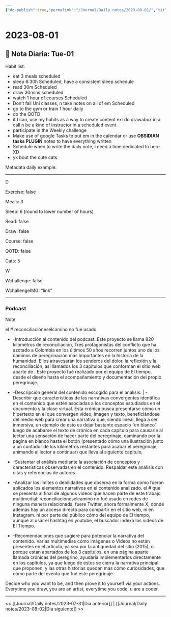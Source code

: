 ```yaml
---
{"dg-publish":true,"permalink":"/Journal/Daily notes/2023-08-01/","title":"2023-08-01","tags":["Daily"],"created":"2023-08-01T13:51:16.478-05:00","updated":"2023-09-08T19:36:27.051-05:00"}
---
```



# 2023-08-01

## 📅 Nota Diaria: Tue-01

Habit list:

- eat 3 meals scheduled
- sleep 6:30h Scheduled, have a consistent sleep schedule
- read 30m Scheduled 
- draw 30mins scheduled 
- watch 1 hour of courses Scheduled
- Don’t fail Uni classes, n take notes on all of em Scheduled 
- go to the gym or train 1 hour daily 
- do the QOTD
- if I can, use my habits as a way to create content ex: do drawabox in a call n be a kind of instructor in a scheduled event 
- participate in the Weekly challenge 
- Make use of google Tasks to put em in the calendar or use **OBSIDIAN tasks PLUGIN** notes to have everything written
- Schedule when to write the daily note, i need a time dedicated to here XD
- yk bout the cute cats

Metadata daily example:

- - - 

D

Exercise: false

Meals: 3

Sleep: 6 (round to lower number of hours)

Read: false 

Draw: false 

Course: false 

QOTD: false 

Cats: 5

W

Wchallenge: false 

WchallengeIMG: “link” 

- - - 

### Podcast

> [!NOTE]
> el # reconciliacióneselcamino no fué usado
> 
> - -Introducción al contenido del podcast.
> Este proyecto se llama 820 kilómetros de reconciliación, 
> Tres protagonistas del conflicto que ha azotado a Colombia en los últimos 50 años recorren juntos uno de los caminos de peregrinación más importantes en la historia de la humanidad. Ellos atravesarán los senderos del dolor, la reflexión y la reconciliación, así llamados los 3 capítulos que conforman el sitio web aparte de .
> Este proyecto fué realizado por el equipo de El tiempo, desde el diseño hasta el acompañamiento y documentación del propio peregrinaje.
> - -Descripción general del contenido escogido para el análisis. | -Describir qué características de las narrativas convergentes identifica en el contenido que estén asociadas a los conceptos estudiados en el documento y la clase virtual.
> Esta crónica busca presentarse cómo un hipertexto en el que convergen video, imagen y texto, beneficiándose del medio web para crear una narrativa que, siendo lineal, llega a ser inmersiva, un ejemplo de esto es dejar bastante espacio “en blanco” luego de acabarse el texto de crónica en cada capítulo para causarle al lector una sensación de hacer parte del peregrinaje, caminando por la página en blanco hasta el botón (presentado cómo una ilustración junto a un contador de los kilómetros restantes para acabar el peregrinaje, animando al lector a continuar) que lleva al siguiente capítulo,
> 
> - -Sustentar el análisis mediante la asociación de conceptos y características observadas en el contenido. Respaldar este análisis con citas y referencias de autores.
> - -Analizar los límites o debilidades que observa en la forma como fueron aplicados los elementos narrativos en el contenido analizado.
> el # que se presenta al final de algunos videos que hacen parte de este trabajo multimedial: reconciliacióneselcamino no fué usado en redes de ninguna manera relacionada, fuere Twitter, ahora formalmente X, dónde además hay un acceso directo para compartir en el sitio web, ni en Instagram. ni por parte del público cómo del equipo de El tiempo, aunque al usar el hashtag en youtube, el buscador indexa los videos de El Tiempo.
> - -Recomendaciones que sugiere para potenciar la narrativa del contenido.
> Varias multimedias cómo imágenes o Videos no están presentes en el artículo, ya sea por la antiguedad del sitio (2015), o porque están apartados de los 3 capítulos, en una página aparte llamada crónicas del peregrino, ayudaría implementarlos directamente en los capítulos, ya que luego de estos se cierra la narrativa principal que proponen, y las otras historias quedan más cómo curiosidades, que cómo parte del evento que fué este peregrinaje.


Decide who you want to be, and then prove it to yourself via your actions.
Everytime you draw, you are an artist, everytime you code, u are a coder.


- - - 

<< [[Journal/Daily notes/2023-07-31\|Dia anterior]] | [[Journal/Daily notes/2023-08-02\|Dia siguiente]] >>
